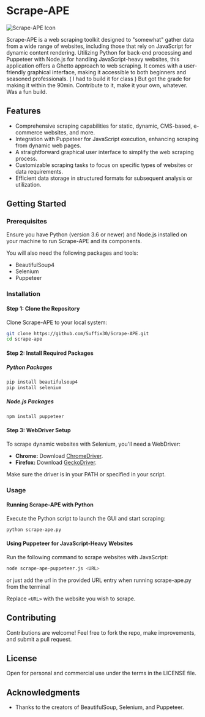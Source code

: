 
# Scrape-APE

![Scrape-APE Icon](Scrape-APE.ico)

Scrape-APE is a web scraping toolkit designed to "somewhat" gather data from a wide range of websites, including those that rely on JavaScript for dynamic content rendering. Utilizing Python for back-end processing and Puppeteer with Node.js for handling JavaScript-heavy websites, this application offers a Ghetto approach to web scraping. It comes with a user-friendly graphical interface, making it accessible to both beginners and seasoned professionals. ( I had to build it for class ) But got the grade for making it within the 90min. Contribute to it, make it your own, whatever. Was a fun build.

## Features

- Comprehensive scraping capabilities for static, dynamic, CMS-based, e-commerce websites, and more.
- Integration with Puppeteer for JavaScript execution, enhancing scraping from dynamic web pages.
- A straightforward graphical user interface to simplify the web scraping process.
- Customizable scraping tasks to focus on specific types of websites or data requirements.
- Efficient data storage in structured formats for subsequent analysis or utilization.

## Getting Started

### Prerequisites

Ensure you have Python (version 3.6 or newer) and Node.js installed on your machine to run Scrape-APE and its components.

You will also need the following packages and tools:
- BeautifulSoup4
- Selenium
- Puppeteer

### Installation

#### Step 1: Clone the Repository

Clone Scrape-APE to your local system:

```sh
git clone https://github.com/Suffix30/Scrape-APE.git
cd scrape-ape
```

#### Step 2: Install Required Packages

##### Python Packages

```sh
pip install beautifulsoup4
pip install selenium
```

##### Node.js Packages

```sh
npm install puppeteer
```

#### Step 3: WebDriver Setup

To scrape dynamic websites with Selenium, you'll need a WebDriver:
- **Chrome:** Download [ChromeDriver](https://sites.google.com/a/chromium.org/chromedriver/).
- **Firefox:** Download [GeckoDriver](https://github.com/mozilla/geckodriver/releases).

Make sure the driver is in your PATH or specified in your script.

### Usage

#### Running Scrape-APE with Python

Execute the Python script to launch the GUI and start scraping:

```sh
python scrape-ape.py
```

#### Using Puppeteer for JavaScript-Heavy Websites

Run the following command to scrape websites with JavaScript:

```sh
node scrape-ape-puppeteer.js <URL>
```
or just add the url in the provided URL entry when running scrape-ape.py from the terminal

Replace `<URL>` with the website you wish to scrape.

## Contributing

Contributions are welcome! Feel free to fork the repo, make improvements, and submit a pull request.

## License

Open for personal and commercial use under the terms in the LICENSE file.

## Acknowledgments

- Thanks to the creators of BeautifulSoup, Selenium, and Puppeteer.
